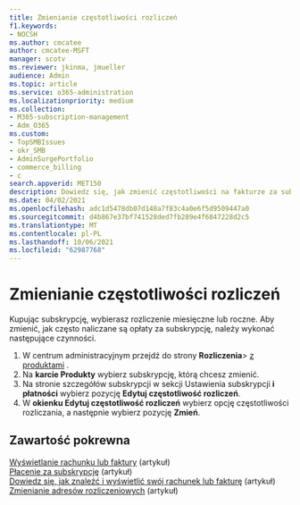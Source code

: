 ```yaml
---
title: Zmienianie częstotliwości rozliczeń
f1.keywords:
- NOCSH
ms.author: cmcatee
author: cmcatee-MSFT
manager: scotv
ms.reviewer: jkinma, jmueller
audience: Admin
ms.topic: article
ms.service: o365-administration
ms.localizationpriority: medium
ms.collection:
- M365-subscription-management
- Adm_O365
ms.custom:
- TopSMBIssues
- okr_SMB
- AdminSurgePortfolio
- commerce_billing
- c
search.appverid: MET150
description: Dowiedz się, jak zmienić częstotliwości na fakturze za subskrypcję dla firm.
ms.date: 04/02/2021
ms.openlocfilehash: adc1d5478db07d148a7f83c4a0e6f5d9509447a0
ms.sourcegitcommit: d4b867e37bf741528ded7fb289e4f6847228d2c5
ms.translationtype: MT
ms.contentlocale: pl-PL
ms.lasthandoff: 10/06/2021
ms.locfileid: "62987768"
---
```

# <a name="change-your-billing-frequency"></a>Zmienianie częstotliwości rozliczeń

Kupując subskrypcję, wybierasz rozliczenie miesięczne lub roczne. Aby zmienić, jak często naliczane są opłaty za subskrypcję, należy wykonać następujące czynności.

1. W centrum administracyjnym przejdź do strony **Rozliczenia**\> <a href="https://go.microsoft.com/fwlink/p/?linkid=842054" target="_blank">z produktami</a> .
2. Na **karcie Produkty** wybierz subskrypcję, którą chcesz zmienić.
3. Na stronie szczegółów subskrypcji w sekcji Ustawienia subskrypcji **i płatności** wybierz pozycję **Edytuj częstotliwość rozliczeń**.
4. W **okienku Edytuj częstotliwość rozliczeń** wybierz opcję częstotliwości rozliczania, a następnie wybierz pozycję **Zmień**.

## <a name="related-content"></a>Zawartość pokrewna

[Wyświetlanie rachunku lub faktury](../../commerce/billing-and-payments/view-your-bill-or-invoice.md) (artykuł)\
[Płacenie za subskrypcję](../../commerce/billing-and-payments/pay-for-your-subscription.md) (artykuł)\
[Dowiedz się, jak znaleźć i wyświetlić swój rachunek lub fakturę](view-your-bill-or-invoice.md) (artykuł)\
[Zmienianie adresów rozliczeniowych](change-your-billing-addresses.md) (artykuł)